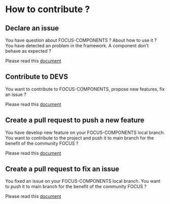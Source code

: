 # How to contribute ?

## Declare an issue

You have question about FOCUS-COMPONENTS ? About how to use it ?
You have detected an problem in the framework. A component don't behave as expected ?

Please read this [document](https://github.com/KleeGroup/focus-docs/tree/master/contribute/DECLARE_ISSUE.md)

## Contribute to DEVS

You want to contribute to FOCUS-COMPONENTS, propose new features, fix an issue ?

Please read this [document](https://github.com/KleeGroup/focus-docs/tree/master/contribute/CONTRIBUTE_TO_DEV.md)

## Create a pull request to push a new feature

You have develop new feature on your FOCUS-COMPONENTS local branch. You want to contribute to the project and push it to main branch for the benefit of the community FOCUS ?

Please read this [document](https://github.com/KleeGroup/focus-docs/tree/master/contribute/PR_FEATURE_TEMPLATE.md)

## Create a pull request to fix an issue

You fixed an issue on your FOCUS-COMPONENTS local branch. You want to push it to main branch for the benefit of the community FOCUS ?

Please read this [document](https://github.com/KleeGroup/focus-docs/tree/master/contribute/PR_FIX_TEMPLATE.md)
